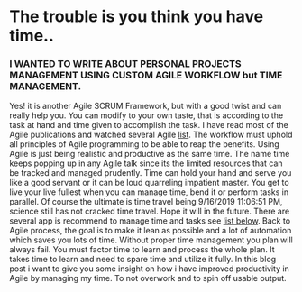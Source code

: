 #  The trouble is you think you have time.. 
###  I WANTED TO WRITE ABOUT PERSONAL PROJECTS MANAGEMENT USING CUSTOM AGILE WORKFLOW but TIME MANAGEMENT.

Yes! it is another Agile SCRUM Framework, but with a good twist and can really help you. You can modify to your own taste, that is according to the task at hand and time given to accomplish the task. I have read most of the Agile publications and watched several Agile [list](#materials). The workflow must uphold all principles of Agile programming to be able to reap the benefits. Using Agile is just being realistic and productive as the same time. The name time keeps popping up in any Agile talk since its the limited resources that can be tracked and managed prudently. Time can hold your hand and serve you like a good servant or it can be loud quarreling impatient master. You get to live your live fullest when you can manage time, bend it or perform tasks in parallel. Of course the ultimate is time travel being 9/16/2019 11:06:51 PM, science still has not cracked  time travel. Hope it will in the future. There are several app is recommend to manage time and tasks see [list below](#apps). Back to Agile process, the goal is to make it lean as possible and a lot of automation which saves you lots of time. Without proper time management you plan will always fail. You must factor time to learn and process the whole plan. It takes time to learn and need to spare time and utilize it fully. In this blog post i want to give you some insight on how i have improved productivity in Agile by managing my time. To not overwork and to spin off usable output.      